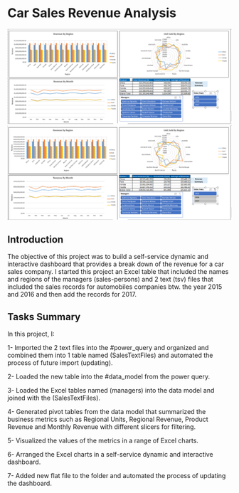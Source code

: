 # Car Sales Revenue Analysis
![](Images/dashboard.PNG)
\
![](Images/dashboard2.PNG)
## Introduction
The objective of this project was to build a self-service dynamic and interactive dashboard that provides a break down of the revenue for a car sales company. I started this project an Excel table that included the names and regions of the managers (sales-persons) and 2 text (tsv) files that included the sales records for automobiles companies btw. the year 2015 and 2016 and then add the records for 2017.


## Tasks Summary
In this project, I:

1- Imported the 2 text files into the #power_query and organized and combined them into 1 table named (SalesTextFiles) and automated the process of future import (updating).

2- Loaded the new table into the #data_model from the power query.

3- Loaded the Excel tables named (managers) into the data model and joined with the (SalesTextFiles).


4- Generated pivot tables from the data model that summarized the business metrics such as Regional Units, Regional Revenue, Product Revenue and Monthly Revenue  with different slicers for filtering.


5- Visualized the values of the metrics in a range of Excel charts.

6- Arranged the Excel charts in a self-service dynamic and interactive dashboard.

7- Added new flat file to the folder and automated the process of updating the dashboard.



